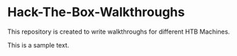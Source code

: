 # Hack-The-Box-Walkthroughs
This repository is created to write walkthroughs for different HTB Machines.

This is a sample text.